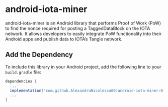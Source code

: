 # android-iota-miner
android-iota-miner is an Android library that performs Proof of Work (PoW) to find the nonce required for posting a TaggedDataBlock on the IOTA network. It allows developers to easily integrate PoW functionality into their Android apps and publish data to IOTA’s Tangle network.

## Add the Dependency
To include this library in your Android project, add the following line to your `build.gradle` file:

```gradle
dependencies {
  ...
  implementation("com.github.AlexandruNicolescu00:android-iota-miner:0.1.1")
  ...
}
```
